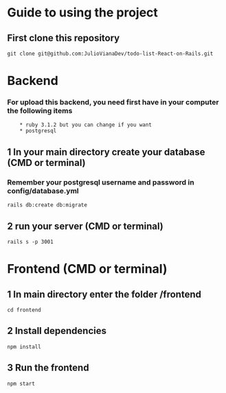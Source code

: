 # Guide to using the project

## First clone this repository

```git clone git@github.com:JulioVianaDev/todo-list-React-on-Rails.git```

# Backend

### For upload this backend, you need first have in your computer the following items

```
    * ruby 3.1.2 but you can change if you want
    * postgresql 
```

## 1 In your main directory create your database (CMD or terminal)

### Remember your postgresql username and password  in config/database.yml

``` rails db:create db:migrate ```

## 2 run your server (CMD or terminal)

``` rails s -p 3001 ```

# Frontend (CMD or terminal)

## 1 In main directory enter the folder /frontend 

``` cd frontend ```

## 2 Install dependencies

``` npm install ```

## 3 Run the frontend 

``` npm start ```
